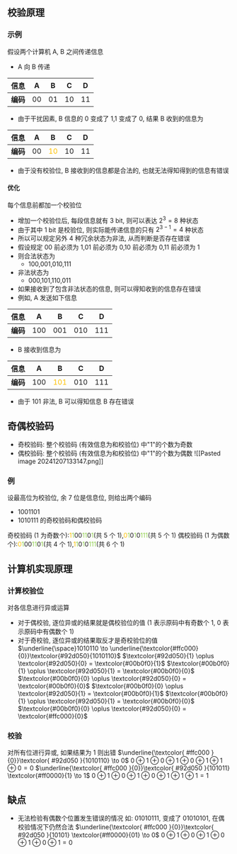 ## 校验原理
### 示例
假设两个计算机 A, B 之间传递信息
- A 向 B 传递

| **信息** |  A  |  B  |  C  |  D  |
| :----: | :-: | :-: | :-: | :-: |
| **编码** | 00  | 01  | 10  | 11  |
- 由于干扰因素, B 信息的 0 变成了 1,1 变成了 0, 结果 B 收到的信息为

| **信息** |  A  |                B                |  C  |  D  |
| :----: | :-: | :-----------------------------: | :-: | :-: |
| **编码** | 00  | <font color="#ffc000">10</font> | 10  | 11  |
- 由于没有校验位, B 接收到的信息都是合法的, 也就无法得知得到的信息有错误
#### 优化
每个信息前都加一个校验位
- 增加一个校验位后, 每段信息就有 3 bit, 则可以表达 $2^3 = 8$ 种状态
- 由于其中 1 bit 是校验位, 则实际能传递信息的只有 $2^{3-1}=4$ 种状态
- 所以可以规定另外 4 种冗余状态为非法, 从而判断是否存在错误
- 假设规定 00 前必须为 1,01 前必须为 0,10 前必须为 0,11 前必须为 1
- 则合法状态为
	- 100,001,010,111
- 非法状态为
	- 000,101,110,011
- 如果接收到了包含非法状态的信息, 则可以得知收到的信息存在错误
- 例如, A 发送如下信息

| **信息** |  A  |  B  |  C  |  D  |
| :----: | :-: | :-: | :-: | :-: |
| **编码** | 100 | 001 | 010 | 111 |
- B 接收到信息为

| **信息** |  A  |  B  |  C  |  D  |
| :----: | :-: | :-: | :-: | :-: |
| **编码** | 100 | <font color="#ffc000">101</font> | 010 | 111 |
- 由于 101 非法, B 可以得知信息 B 存在错误

## 奇偶校验码
- 奇校验码: 整个校验码 (有效信息为和校验位) 中"1"的个数为奇数
- 偶校验码: 整个校验码 (有效信息为和校验位) 中"1"的个数为偶数
![[Pasted image 20241207133147.png]]
### 例
设最高位为校验位, 余 7 位是信息位, 则给出两个编码
- 1001101
- 1010111
的奇校验码和偶校验码

奇校验码 (1 为奇数个):<font color="#ffc000">1</font><font color="#92d050">1</font>00<font color="#92d050">11</font>0<font color="#92d050">1</font>(共 5 个 1),<font color="#ffc000">0</font><font color="#92d050">1</font>0<font color="#92d050">1</font>0<font color="#92d050">111</font>(共 5 个 1)
偶校验码 (1 为偶数个):<font color="#ffc000">0</font><font color="#92d050">1</font>00<font color="#92d050">11</font>0<font color="#92d050">1</font>(共 4 个 1),<font color="#ffc000">1</font><font color="#92d050">1</font>0<font color="#92d050">1</font>0<font color="#92d050">111</font>(共 6 个 1)
## 计算机实现原理
### 计算校验位
对各信息进行异或运算
- 对于偶校验, 逐位异或的结果就是偶校验位的值 ($1$ 表示原码中有奇数个 $1$, $0$ 表示原码中有偶数个 $1$)
- 对于奇校验, 逐位异或的结果取反才是奇校验位的值
$\underline{\space}1010110 \to \underline{\textcolor{#ffc000}{0}}\textcolor{#92d050}{1010110}$
$\textcolor{#92d050}{1} \oplus \textcolor{#92d050}{0} = \textcolor{#00b0f0}{1}$
$\textcolor{#00b0f0}{1} \oplus \textcolor{#92d050}{1} = \textcolor{#00b0f0}{0}$
$\textcolor{#00b0f0}{0} \oplus \textcolor{#92d050}{0} = \textcolor{#00b0f0}{0}$
$\textcolor{#00b0f0}{0} \oplus \textcolor{#92d050}{1} = \textcolor{#00b0f0}{1}$
$\textcolor{#00b0f0}{1} \oplus \textcolor{#92d050}{1} = \textcolor{#00b0f0}{0}$
$\textcolor{#00b0f0}{0} \oplus \textcolor{#92d050}{0} = \textcolor{#ffc000}{0}$
### 校验
对所有位进行异或, 如果结果为 1 则出错
$\underline{\textcolor{ #ffc000 }{0}}\textcolor{ #92d050 }{1010110} \to 0$
$0 \oplus 1 \oplus 0 \oplus 1 \oplus 0 \oplus 1 \oplus 1 \oplus 0 = 0$
$\underline{\textcolor{ #ffc000 }{0}}\textcolor{ #92d050 }{101011} \textcolor{#ff0000}{1} \to 1$
$0 \oplus 1 \oplus 0 \oplus 1 \oplus 0 \oplus 1 \oplus 1 \oplus 1 = 1$
## 缺点
- 无法检验有偶数个位置发生错误的情况
如: 01010111, 变成了 01010101, 在偶校验情况下仍然合法
$\underline{\textcolor{ #ffc000 }{0}}\textcolor{ #92d050 }{10101} \textcolor{#ff0000}{01} \to 0$
$0 \oplus 1 \oplus 0 \oplus 1 \oplus 0 \oplus 1 \oplus 0 \oplus 1 = 0$